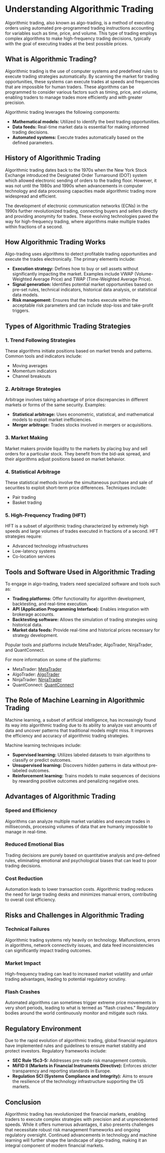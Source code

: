 # Understanding Algorithmic Trading

Algorithmic trading, also known as algo-trading, is a method of executing orders using automated pre-programmed trading instructions accounting for variables such as time, price, and volume. This type of trading employs complex algorithms to make high-frequency trading decisions, typically with the goal of executing trades at the best possible prices.

## What is Algorithmic Trading?

Algorithmic trading is the use of computer systems and predefined rules to execute trading strategies automatically. By scanning the market for trading opportunities, these systems can execute trades at speeds and frequencies that are impossible for human traders. These algorithms can be programmed to consider various factors such as timing, price, and volume, enabling traders to manage trades more efficiently and with greater precision.

Algorithmic trading leverages the following components:
- **Mathematical models:** Utilized to identify the best trading opportunities.
- **Data feeds:** Real-time market data is essential for making informed trading decisions.
- **Automated systems:** Execute trades automatically based on the defined parameters.

## History of Algorithmic Trading

Algorithmic trading dates back to the 1970s when the New York Stock Exchange introduced the Designated Order Turnaround (DOT) system which allowed electronic sending of orders to the trading floor. However, it was not until the 1980s and 1990s when advancements in computer technology and data processing capacities made algorithmic trading more widespread and efficient. 

The development of electronic communication networks (ECNs) in the 1990s further revolutionized trading, connecting buyers and sellers directly and providing anonymity for trades. These evolving technologies paved the way for high-frequency trading, where algorithms make multiple trades within fractions of a second.

## How Algorithmic Trading Works

Algo-trading uses algorithms to detect profitable trading opportunities and execute the trades electronically. The primary elements include:

- **Execution strategy:** Defines how to buy or sell assets without significantly impacting the market. Examples include VWAP (Volume-Weighted Average Price) and TWAP (Time-Weighted Average Price).
- **Signal generation:** Identifies potential market opportunities based on pre-set rules, technical indicators, historical data analysis, or statistical data models.
- **Risk management:** Ensures that the trades execute within the acceptable risk parameters and can include stop-loss and take-profit triggers.

## Types of Algorithmic Trading Strategies

### 1. **Trend Following Strategies**

These algorithms initiate positions based on market trends and patterns. Common tools and indicators include:
- Moving averages
- Momentum indicators
- Channel breakouts

### 2. **Arbitrage Strategies**

Arbitrage involves taking advantage of price discrepancies in different markets or forms of the same security. Examples:
- **Statistical arbitrage:** Uses econometric, statistical, and mathematical models to exploit market inefficiencies.
- **Merger arbitrage:** Trades stocks involved in mergers or acquisitions.

### 3. **Market Making**

Market makers provide liquidity to the markets by placing buy and sell orders for a particular stock. They benefit from the bid-ask spread, and their algorithms adjust positions based on market behavior.

### 4. **Statistical Arbitrage**

These statistical methods involve the simultaneous purchase and sale of securities to exploit short-term price differences. Techniques include:
- Pair trading
- Basket trading

### 5. **High-Frequency Trading (HFT)**

HFT is a subset of algorithmic trading characterized by extremely high speeds and large volumes of trades executed in fractions of a second. HFT strategies require:
- Advanced technology infrastructures
- Low-latency systems
- Co-location services

## Tools and Software Used in Algorithmic Trading

To engage in algo-trading, traders need specialized software and tools such as:
- **Trading platforms:** Offer functionality for algorithm development, backtesting, and real-time execution.
- **API (Application Programming Interface):** Enables integration with brokerage accounts.
- **Backtesting software:** Allows the simulation of trading strategies using historical data.
- **Market data feeds:** Provide real-time and historical prices necessary for strategy development.

Popular tools and platforms include MetaTrader, AlgoTrader, NinjaTrader, and QuantConnect.

For more information on some of the platforms:
- MetaTrader: [MetaTrader](https://www.metatrader5.com/en)
- AlgoTrader: [AlgoTrader](https://www.algotrader.com/)
- NinjaTrader: [NinjaTrader](https://ninjatrader.com/)
- QuantConnect: [QuantConnect](https://www.quantconnect.com/)

## The Role of Machine Learning in Algorithmic Trading

Machine learning, a subset of artificial intelligence, has increasingly found its way into algorithmic trading due to its ability to analyze vast amounts of data and uncover patterns that traditional models might miss. It improves the efficiency and accuracy of algorithmic trading strategies.

Machine learning techniques include:
- **Supervised learning:** Utilizes labeled datasets to train algorithms to classify or predict outcomes.
- **Unsupervised learning:** Discovers hidden patterns in data without pre-labeled outcomes.
- **Reinforcement learning:** Trains models to make sequences of decisions by rewarding positive outcomes and penalizing negative ones.

## Advantages of Algorithmic Trading

### Speed and Efficiency

Algorithms can analyze multiple market variables and execute trades in milliseconds, processing volumes of data that are humanly impossible to manage in real-time.

### Reduced Emotional Bias

Trading decisions are purely based on quantitative analysis and pre-defined rules, eliminating emotional and psychological biases that can lead to poor trading decisions.

### Cost Reduction

Automation leads to lower transaction costs. Algorithmic trading reduces the need for large trading desks and minimizes manual errors, contributing to overall cost efficiency.

## Risks and Challenges in Algorithmic Trading

### Technical Failures

Algorithmic trading systems rely heavily on technology. Malfunctions, errors in algorithms, network connectivity issues, and data feed inconsistencies can significantly impact trading outcomes.

### Market Impact

High-frequency trading can lead to increased market volatility and unfair trading advantages, leading to potential regulatory scrutiny.

### Flash Crashes

Automated algorithms can sometimes trigger extreme price movements in very short periods, leading to what is termed as "flash crashes." Regulatory bodies around the world continuously monitor and mitigate such risks.

## Regulatory Environment

Due to the rapid evolution of algorithmic trading, global financial regulators have implemented rules and guidelines to ensure market stability and protect investors. Regulatory frameworks include:
- **SEC Rule 15c3-5:** Addresses pre-trade risk management controls.
- **MiFID II (Markets in Financial Instruments Directive):** Enforces stricter transparency and reporting standards in Europe.
- **Regulation SCI (Systems Compliance and Integrity):** Aims to ensure the resilience of the technology infrastructure supporting the US markets.

## Conclusion

Algorithmic trading has revolutionized the financial markets, enabling traders to execute complex strategies with precision and at unprecedented speeds. While it offers numerous advantages, it also presents challenges that necessitate robust risk management frameworks and ongoing regulatory oversight. Continued advancements in technology and machine learning will further shape the landscape of algo-trading, making it an integral component of modern financial markets.
